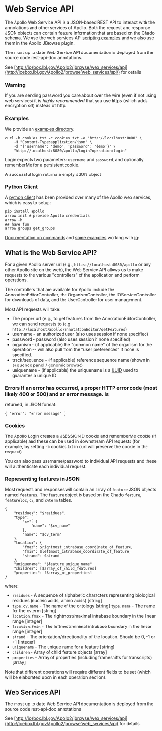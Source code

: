 # Web Service API


The Apollo Web Service API is a JSON-based REST API to interact with the annotations and other services of Apollo.
Both the request and response JSON objects can contain feature information that are based on the Chado schema.  We use 
the web services API [scripting examples](https://github.com/GMOD/Apollo/blob/master/docs/web_services/examples/)
and we also use them in the Apollo JBrowse plugin.


The most up to date Web Service API documentation is deployed from the source code rest-api-doc annotations. 

See [http://icebox.lbl.gov/Apollo2/jbrowse/web_services/api](http://icebox.lbl.gov/Apollo2/jbrowse/web_services/api/) for details

### Warning

If you are sending password you care about over the wire (even if not using web services) it is *highly recommended*
that you use https (which adds encryption ssl) instead of http.


### Examples

We provide an [examples directory](docs/web_services/examples/groovy/).

``` 
curl -b cookies.txt -c cookies.txt -e "http://localhost:8080" \
    -H "Content-Type:application/json" \
    -d "{'username': 'demo', 'password': 'demo'}" \
    "http://localhost:8080/apollo/Login?operation=login"
```


Login expects two parameters: <code>username</code> and <code>password</code>, and optionally rememberMe for a
persistent cookie.

A successful login returns a empty JSON object

### Python Client

A [python client](https://github.com/galaxy-genome-annotation/python-apollo) has been provided over many of the
Apollo web services, which is easy to setup:

```
pip install apollo
arrow init # provide Apollo credentials
arrow -h
## have fun
arrow groups get_groups
```

[Documentation on commands](http://python-apollo.readthedocs.io/en/latest/commands.html) and [some examples](http://python-apollo.readthedocs.io/en/latest/arrow.html) working with [jq](https://stedolan.github.io/jq/tutorial/): 


## What is the Web Service API?

For a given Apollo server url (e.g., `https://localhost:8080/apollo` or any other Apollo site on the web), the
Web Service API allows us to make requests to the various "controllers" of the application and perform operations.

The controllers that are available for Apollo include the AnnotationEditorController, the OrganismController, the
IOServiceController for downloads of data, and the UserController for user management.


Most API requests will take:

- The proper url (e.g., to get features from the AnnotationEditorController, we can send requests to
  (e.g `http://localhost/apollo/annotationEditor/getFeatures`)
- username - an authorized user (also uses session if none specified)
- password - password (also uses session if none specified)
- organism - (if applicable) the "common name" of the organism for the operation -- will also pull from the "user
  preferences" if none is specified.
- track/sequence - (if applicable) reference sequence name (shown in sequence panel / genomic
  browse)
- uniquename - (if applicable) the uniquename is a [UUID](https://docs.oracle.com/javase/7/docs/api/java/util/UUID.html)
 used to guarantee a unique ID

### Errors If an error has occurred, a proper HTTP error code (most likely 400 or 500) and an error message.  is
returned, in JSON format:

``` 
{ "error": "error message" }
```


### Cookies

The Apollo Login creates a JSESSIONID cookie and rememberMe cookie (if applicable) and these can be used in
downstream API requests (for example, by setting -b cookies.txt in curl will preserve the cookie in the request).

You can also pass username/password to individual API requests and these will authenticate each individual request. 



### Representing features in JSON

Most requests and responses will contain an array of `feature` JSON objects named `features`.  The `feature` object is
based on the Chado `feature`, `featureloc`, `cv`, and `cvterm` tables.

``` 
{
    "residues": "$residues",
    "type": {
        "cv": {
            "name": "$cv_name"
        },
        "name": "$cv_term"
    },
    "location": {
        "fmax": $rightmost_intrabase_coordinate_of_feature,
        "fmin": $leftmost_intrabase_coordinate_of_feature,
        "strand": $strand
    },
    "uniquename": "$feature_unique_name"
    "children": [$array_of_child_features]
    "properties": [$array_of_properties]
}
```
where:

* `residues` - A sequence of alphabetic characters representing biological residues (nucleic acids, amino acids)
 [string]
* `type.cv.name` - The name of the ontology [string] `type.name` - The name for the cvterm [string]
* `location.fmax` - The rightmost/maximal intrabase boundary in the linear range [integer]
* `location.fmin` - The leftmost/minimal intrabase boundary in the linear range [integer]
*  `strand` - The orientation/directionality of the location. Should be 0, -1 or +1 [integer]
* `uniquename` - The unique name for a feature [string]
* `children` - Array of child feature objects [array]
* `properties` - Array of properties (including frameshifts for transcripts) [array]

Note that different operations will require different fields to be set (which will be elaborated upon in each operation
section).


## Web Services API

The most up to date Web Service API documentation is deployed from the source code rest-api-doc annotations


See [http://icebox.lbl.gov/Apollo2/jbrowse/web_services/api](http://icebox.lbl.gov/Apollo2/jbrowse/web_services/api) for details
